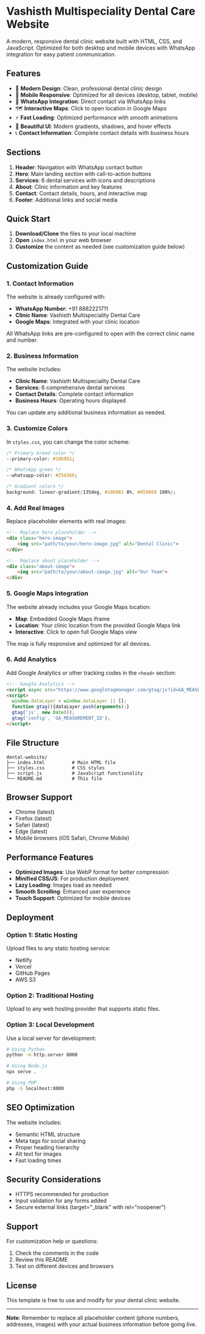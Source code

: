 # Vashisth Multispeciality Dental Care Website

A modern, responsive dental clinic website built with HTML, CSS, and JavaScript. Optimized for both desktop and mobile devices with WhatsApp integration for easy patient communication.

## Features

- 🦷 **Modern Design**: Clean, professional dental clinic design
- 📱 **Mobile Responsive**: Optimized for all devices (desktop, tablet, mobile)
- 💬 **WhatsApp Integration**: Direct contact via WhatsApp links
- 🗺️ **Interactive Maps**: Click to open location in Google Maps
- ⚡ **Fast Loading**: Optimized performance with smooth animations
- 🎨 **Beautiful UI**: Modern gradients, shadows, and hover effects
- 📞 **Contact Information**: Complete contact details with business hours

## Sections

1. **Header**: Navigation with WhatsApp contact button
2. **Hero**: Main landing section with call-to-action buttons
3. **Services**: 6 dental services with icons and descriptions
4. **About**: Clinic information and key features
5. **Contact**: Contact details, hours, and interactive map
6. **Footer**: Additional links and social media

## Quick Start

1. **Download/Clone** the files to your local machine
2. **Open** `index.html` in your web browser
3. **Customize** the content as needed (see customization guide below)

## Customization Guide

### 1. Contact Information

The website is already configured with:
- **WhatsApp Number**: +91 8882221711
- **Clinic Name**: Vashisth Multispeciality Dental Care
- **Google Maps**: Integrated with your clinic location

All WhatsApp links are pre-configured to open with the correct clinic name and number.

### 2. Business Information

The website includes:
- **Clinic Name**: Vashisth Multispeciality Dental Care
- **Services**: 6 comprehensive dental services
- **Contact Details**: Complete contact information
- **Business Hours**: Operating hours displayed

You can update any additional business information as needed.

### 3. Customize Colors

In `styles.css`, you can change the color scheme:

```css
/* Primary brand color */
--primary-color: #10b981;

/* WhatsApp green */
--whatsapp-color: #25d366;

/* Gradient colors */
background: linear-gradient(135deg, #10b981 0%, #059669 100%);
```

### 4. Add Real Images

Replace placeholder elements with real images:

```html
<!-- Replace hero placeholder -->
<div class="hero-image">
    <img src="path/to/your/hero-image.jpg" alt="Dental Clinic">
</div>

<!-- Replace about placeholder -->
<div class="about-image">
    <img src="path/to/your/about-image.jpg" alt="Our Team">
</div>
```

### 5. Google Maps Integration

The website already includes your Google Maps location:
- **Map**: Embedded Google Maps iframe
- **Location**: Your clinic location from the provided Google Maps link
- **Interactive**: Click to open full Google Maps view

The map is fully responsive and optimized for all devices.

### 6. Add Analytics

Add Google Analytics or other tracking codes in the `<head>` section:

```html
<!-- Google Analytics -->
<script async src="https://www.googletagmanager.com/gtag/js?id=GA_MEASUREMENT_ID"></script>
<script>
  window.dataLayer = window.dataLayer || [];
  function gtag(){dataLayer.push(arguments);}
  gtag('js', new Date());
  gtag('config', 'GA_MEASUREMENT_ID');
</script>
```

## File Structure

```
dental-website/
├── index.html          # Main HTML file
├── styles.css          # CSS styles
├── script.js           # JavaScript functionality
└── README.md           # This file
```

## Browser Support

- Chrome (latest)
- Firefox (latest)
- Safari (latest)
- Edge (latest)
- Mobile browsers (iOS Safari, Chrome Mobile)

## Performance Features

- **Optimized Images**: Use WebP format for better compression
- **Minified CSS/JS**: For production deployment
- **Lazy Loading**: Images load as needed
- **Smooth Scrolling**: Enhanced user experience
- **Touch Support**: Optimized for mobile devices

## Deployment

### Option 1: Static Hosting
Upload files to any static hosting service:
- Netlify
- Vercel
- GitHub Pages
- AWS S3

### Option 2: Traditional Hosting
Upload to any web hosting provider that supports static files.

### Option 3: Local Development
Use a local server for development:

```bash
# Using Python
python -m http.server 8000

# Using Node.js
npx serve .

# Using PHP
php -S localhost:8000
```

## SEO Optimization

The website includes:
- Semantic HTML structure
- Meta tags for social sharing
- Proper heading hierarchy
- Alt text for images
- Fast loading times

## Security Considerations

- HTTPS recommended for production
- Input validation for any forms added
- Secure external links (target="_blank" with rel="noopener")

## Support

For customization help or questions:
1. Check the comments in the code
2. Review this README
3. Test on different devices and browsers

## License

This template is free to use and modify for your dental clinic website.

---

**Note**: Remember to replace all placeholder content (phone numbers, addresses, images) with your actual business information before going live. 